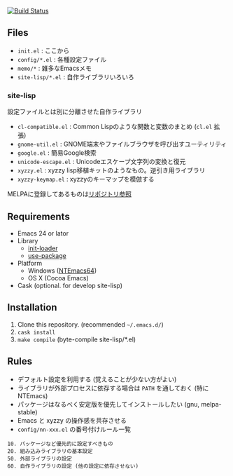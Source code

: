 [![Build Status](https://travis-ci.org/kosh04/.emacs.d.svg)](https://travis-ci.org/kosh04/.emacs.d)

## Files

- `init.el` : ここから
- `config/*.el` : 各種設定ファイル
- `memo/*` : 雑多なEmacsメモ
- `site-lisp/*.el` : 自作ライブラリいろいろ

### site-lisp

設定ファイルとは別に分離させた自作ライブラリ

- `cl-compatible.el` : Common Lispのような関数と変数のまとめ (`cl.el` 拡張)
- `gnome-util.el` : GNOME端末やファイルブラウザを呼び出すユーティリティ
- `google.el` : 簡易Google検索
- `unicode-escape.el` : Unicodeエスケープ文字列の変換と復元
- `xyzzy.el` : xyzzy lisp移植キットのようなもの。逆引き用ライブラリ
- `xyzzy-keymap.el` : xyzzyのキーマップを模倣する

MELPAに登録してあるものは[リポジトリ参照](https://github.com/search?l=Emacs+Lisp&q=user%3Akosh04)

## Requirements

- Emacs 24 or lator
- Library
  - [init-loader](https://github.com/emacs-jp/init-loader)
  - [use-package](https://github.com/jwiegley/use-package)
- Platform
  - Windows ([NTEmacs64](https://github.com/chuntaro/NTEmacs64))
  - OS X (Cocoa Emacs)
- Cask (optional. for develop site-lisp)

## Installation

1. Clone this repository. (recommended `~/.emacs.d/`)
2. `cask install`
3. `make compile` (byte-compile site-lisp/*.el)

## Rules

- デフォルト設定を利用する (覚えることが少ない方がよい)
- ライブラリが外部プロセスに依存する場合は `PATH` を通しておく (特に NTEmacs)
- パッケージはなるべく安定版を優先してインストールしたい (gnu, melpa-stable)
- Emacs と xyzzy の操作感を共存させる
- `config/nn-xxx.el` の番号付けルール一覧

```
10. パッケージなど優先的に設定すべきもの
20. 組み込みライブラリの基本設定
50. 外部ライブラリの設定
60. 自作ライブラリの設定 (他の設定に依存させない)
```
